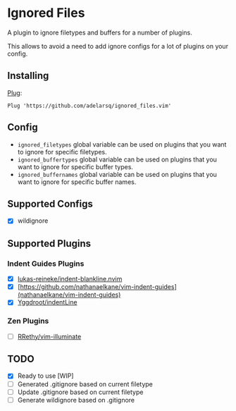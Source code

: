 # Ignored Files

A plugin to ignore filetypes and buffers for a number of plugins.

This allows to avoid a need to add ignore configs for a lot of plugins on your config.

## Installing

[Plug](https://github.com/junegunn/vim-plug):

```vim
Plug 'https://github.com/adelarsq/ignored_files.vim'
```

## Config

- `ignored_filetypes` global variable can be used on plugins that you want to ignore for specific filetypes.
- `ignored_buffertypes` global variable can be used on plugins that you want to ignore for specific buffer types.
- `ignored_buffernames` global variable can be used on plugins that you want to ignore for specific buffer names.

## Supported Configs

- [x] wildignore

## Supported Plugins

### Indent Guides Plugins

- [x] [lukas-reineke/indent-blankline.nvim](https://github.com/lukas-reineke/indent-blankline.nvim)
- [x] [https://github.com/nathanaelkane/vim-indent-guides](nathanaelkane/vim-indent-guides)
- [x] [Yggdroot/indentLine](https://github.com/Yggdroot/indentLine)

### Zen Plugins

- [ ] [RRethy/vim-illuminate](https://github.com/RRethy/vim-illuminate)

## TODO

- [x] Ready to use [WIP]
- [ ] Generated .gitignore based on current filetype
- [ ] Update .gitignore based on current filetype
- [ ] Generate wildignore based on .gitignore

